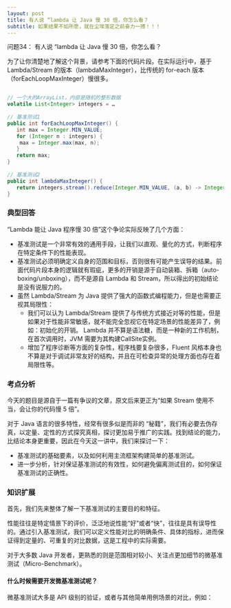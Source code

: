 ```yaml
---
layout: post
title: 有人说 “lambda 让 Java 慢 30 倍，你怎么看？
subtitle: 如果结果不如所愿，就在尘埃落定之前奋力一搏！！！
---
```


问题34： 有人说 “lambda 让 Java 慢 30 倍，你怎么看？

为了让你清楚地了解这个背景，请参考下面的代码片段。在实际运行中，基于 Lambda/Stream 的版本（lambdaMaxInteger），比传统的 for-each 版本（forEachLoopMaxInteger）慢很多。

~~~ java

// 一个大的ArrayList，内部是随机的整形数据
volatile List<Integer> integers = …
 
// 基准测试1
public int forEachLoopMaxInteger() {
   int max = Integer.MIN_VALUE;
   for (Integer n : integers) {
    max = Integer.max(max, n);
   }
   return max;
}
 
// 基准测试2
public int lambdaMaxInteger() {
   return integers.stream().reduce(Integer.MIN_VALUE, (a, b) -> Integer.max(a, b));
}
~~~


### 典型回答

“Lambda 能让 Java 程序慢 30 倍”这个争论实际反映了几个方面：

* 基准测试是一个非常有效的通用手段，让我们以直观、量化的方式，判断程序在特定条件下的性能表现。
* 基准测试必须明确定义自身的范围和目标，否则很有可能产生误导的结果。前面代码片段本身的逻辑就有瑕疵，更多的开销是源于自动装箱、拆箱（auto-boxing/unboxing），而不是源自 Lambda 和 Stream，所以得出的初始结论是没有说服力的。
* 虽然 Lambda/Stream 为 Java 提供了强大的函数式编程能力，但是也需要正视其局限性：
  * 我们可以认为 Lambda/Stream 提供了与传统方式接近对等的性能，但是如果对于性能非常敏感，就不能完全忽视它在特定场景的性能差异了，例如：初始化的开销。 Lambda 并不算是语法糖，而是一种新的工作机制，在首次调用时，JVM 需要为其构建CallSite实例。
  * 增加了程序诊断等方面的复杂性，程序栈要复杂很多，Fluent 风格本身也不算是对于调试非常友好的结构，并且在可检查异常的处理方面也存在着局限性等。

### 考点分析

今天的题目是源自于一篇有争议的文章，原文后来更正为“如果 Stream 使用不当，会让你的代码慢 5 倍”。

对于 Java 语言的很多特性，经常有很多似是而非的 “秘籍”，我们有必要去伪存真，以定量、定性的方式探究真相，探讨更加易于推广的实践。找到结论的能力，比结论本身更重要，因此在今天这一讲中，我们来探讨一下：
* 基准测试的基础要素，以及如何利用主流框架构建简单的基准测试。
* 进一步分析，针对保证基准测试的有效性，如何避免偏离测试目的，如何保证基准测试的正确性。

### 知识扩展
首先，我们先来整体了解一下基准测试的主要目的和特征。

性能往往是特定情景下的评价，泛泛地说性能“好”或者“快”，往往是具有误导性的。通过引入基准测试，我们可以定义性能对比的明确条件、具体的指标，进而保证得到定量的、可重复的对比数据，这是工程中的实际需要。


对于大多数 Java 开发者，更熟悉的则是范围相对较小、关注点更加细节的微基准测试（Micro-Benchmark）。

#### 什么时候需要开发微基准测试呢？

微基准测试大多是 API 级别的验证，或者与其他简单用例场景的对比，例如：
